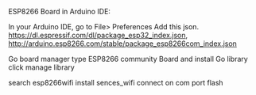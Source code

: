 ESP8266 Board in Arduino IDE:

In your Arduino IDE, go to File> Preferences
Add this json.
https://dl.espressif.com/dl/package_esp32_index.json, http://arduino.esp8266.com/stable/package_esp8266com_index.json

Go board manager type ESP8266 community Board and install
Go library click manage library

search esp8266wifi
install sences_wifi
connect on com port
flash
